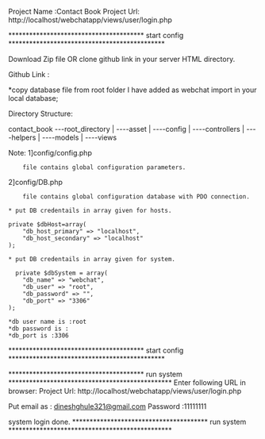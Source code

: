 
Project Name :Contact Book
Project Url: http://localhost/webchatapp/views/user/login.php

*************************************** start config *********************************************

Download Zip file OR clone github link in your server HTML directory.

Github Link :

*copy database file from root folder I have added as webchat import in your local database;

Directory Structure:

contact_book ---root_directory
	|
	----asset
	|
	----config
	|
	----controllers
	|
	----helpers
	|
	----models
	|
	----views

Note: 
1]config/config.php 
		
		file contains global configuration parameters.

2]config/DB.php 
		
		file contains global configuration database with PDO connection.

	* put DB credentails in array given for hosts.

	private $dbHost=array(
        "db_host_primary" => "localhost",
        "db_host_secondary" => "localhost"
    );

    * put DB credentails in array given for system.

	  private $dbSystem = array(
        "db_name" => "webchat",
        "db_user" => "root",
        "db_password" => "",
        "db_port" => "3306"
    );

    *db user name is :root
    *db password is :
    *db_port is :3306

*************************************** start config *********************************************

*************************************** run system ***********************************************
Enter following URL in browser:
Project Url: http://localhost/webchatapp/views/user/login.php

Put email as : dineshghule321@gmail.com
Password :11111111

system login done.
*************************************** run system ***********************************************


